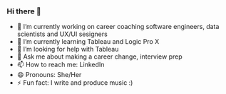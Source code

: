 ### Hi there 👋

- 🔭 I’m currently working on career coaching software engineers, data scientists and UX/UI sesigners
- 🌱 I’m currently learning Tableau and Logic Pro X
- 🤔 I’m looking for help with Tableau
- 💬 Ask me about making a career change, interview prep
- 📫 How to reach me: LinkedIn
- 😄 Pronouns: She/Her
- ⚡ Fun fact: I write and produce music :)
